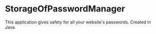# StorageOfPasswordManager
This application gives safety for all your website's passwords. Created in Java.
